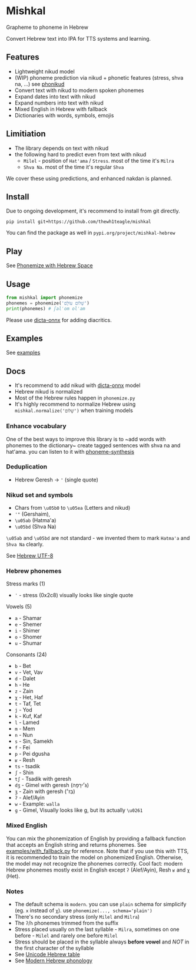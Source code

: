 # Mishkal

Grapheme to phoneme in Hebrew

Convert Hebrew text into IPA for TTS systems and learning.

## Features

- Lightweight nikud model
- (WIP) phoneme prediction via nikud + phonetic features (stress, shva na, ...) see [phonikud](phonikud)
- Convert text with nikud to modern spoken phonemes
- Expand dates into text with nikud
- Expand numbers into text with nikud
- Mixed English in Hebrew with fallback
- Dictionaries with words, symbols, emojis

## Limitiation

- The library depends on text with nikud
- the following hard to predict even from text with nikud
  - `Milel` - 
      position of `Hat'ama` / `Stress`. 
      most of the time it's `Milra`
  - `Shva Na`. most of the time it's regular `Shva`


We cover these using predictions, and enhanced nakdan is planned.

## Install

Due to ongoing development, it's recommend to install from git directly.

```console
pip install git+https://github.com/thewh1teagle/mishkal
```

You can find the package as well in `pypi.org/project/mishkal-hebrew`

## Play

See [Phonemize with Hebrew Space](https://huggingface.co/spaces/thewh1teagle/phonemize-in-hebrew)

## Usage

```python
from mishkal import phonemize
phonemes = phonemize('שָׁלוֹם עוֹלָם')
print(phonemes) # ʃalˈom olˈam
```

Please use [dicta-onnx](https://github.com/thewh1teagle/dicta-onnx) for adding diacritics.

## Examples

See [examples](examples)

## Docs

- It's recommend to add nikud with [dicta-onnx](https://github.com/thewh1teagle/dicta-onnx) model
- Hebrew nikud is normalized
- Most of the Hebrew rules happen in `phonemize.py`
- It's highly recommend to normalize Hebrew using `mishkal.normalize('שָׁלוֹם')` when training models

### Enhance vocabulary

One of the best ways to improve this library is to ~add words with phonemes to the dictionary~ create tagged sentences with shva na and hat'ama. you can listen to it with [phoneme-synthesis](https://itinerarium.github.io/phoneme-synthesis/)

### Deduplication

- Hebrew Geresh -> `'` (single quote)

### Nikud set and symbols

- Chars from `\u05b0` to `\u05ea` (Letters and nikud)
- `'"` (Gershaim),
- `\u05ab` (Hatma'a)
- `\u05bd` (Shva Na)

`\u05ab` and `\u05bd` are not standard - we invented them to mark `Hatma'a` and `Shva Na` clearly.


See [Hebrew UTF-8](https://en.wikipedia.org/wiki/Unicode_and_HTML_for_the_Hebrew_alphabet#Compact_table)


### Hebrew phonemes

Stress marks (1)

- `ˈ` - stress (0x2c8) visually looks like single quote

Vowels (5)

- `a` - Shamar
- `e` - Shemer
- `i` - Shimer
- `o` - Shomer
- `u` - Shumar

Consonants (24)

- `b` - Bet
- `v` - Vet, Vav
- `d` - Dalet
- `h` - He
- `z` - Zain
- `χ` - Het, Haf
- `t` - Taf, Tet
- `j` - Yod
- `k` - Kuf, Kaf
- `l` - Lamed
- `m` - Mem
- `n` - Nun
- `s` - Sin, Samekh
- `f` - Fei
- `p` - Pei dgusha
- `ʁ` - Resh
- `ts` - tsadik
- `ʃ` - Shin
- `tʃ` - Tsadik with geresh
- `dʒ` - Gimel with geresh (גִּ׳ירָפָה)
- `ʒ` - Zain with geresh (בֵּז׳)
- `ʔ` - Alef/Ayin
- `w` - Example: `walla`
- `ɡ` - Gimel, Visually looks like g, but its actually `\u0261`

### Mixed English

You can mix the phonemization of English by providing a fallback function that accepts an English string and returns phonemes.
See [examples/with_fallback.py](examples/with_fallback.py) for reference.
Note that if you use this with TTS, it is recommended to train the model on phonemized English. Otherwise, the model may not recognize the phonemes correctly.
Cool fact: modern Hebrew phonemes mostly exist in English except `ʔ` (Alef/Ayin), Resh `ʁ` and `χ` (Het).

### Notes

- The default schema is `modern`. you can use `plain` schema for simplicify (eg. `x` instead of `χ`). use `phonemize(..., schema='plain')`
- There's no secondary stress (only `Milel` and `Milra`)
- The `ʔ`/`h` phonemes trimmed from the suffix
- Stress placed usually on the last syllable - `Milra`, sometimes on one before - `Milel` and rarely one before `Milel`
- Stress should be placed in the syllable always **before vowel** and _NOT_ in the first character of the syllable
- See [Unicode Hebrew table](https://en.wikipedia.org/wiki/Unicode_and_HTML_for_the_Hebrew_alphabet#Compact_table)
- See [Modern Hebrew phonology](https://en.m.wikipedia.org/wiki/Modern_Hebrew_phonology)
